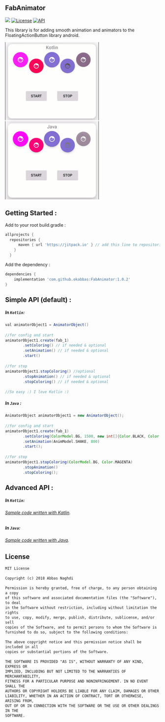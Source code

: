 ## FabAnimator 
[![](https://jitpack.io/v/okabbas/FabAnimator.svg)](https://jitpack.io/#okabbas/FabAnimator)
[![License](http://img.shields.io/badge/license-MIT-green.svg?style=flat)](https://github.com/okabbas/FabAnimator)
[![API](https://img.shields.io/badge/API-15%2B-blue.svg?style=flat)](https://github.com/okabbas/FabAnimator)

This library is for adding smooth animation and animators to the FloatingActionButton library android.


<img src="assets/kotlin.gif"> <img src="assets/java.gif">


## Getting Started :
Add to your root build.gradle :
```Groovy
allprojects {
  repositories {
      maven { url 'https://jitpack.io' } // add this line to repositories 
    }
  }
```

Add the dependency : 
```Groovy
dependencies {
    implementation 'com.github.okabbas:FabAnimator:1.0.2'
}
```

## Simple API (default) :

##### In `Kotlin`:
```Groovy
val animatorObject1 = AnimatorObject()
 
//for config and start
animatorObject1.create(fab_1)
        .setColoring() // if needed & optional
        .setAnimation() // if needed & optional
        .start()
 
//for stop
animatorObject1.stopColoring() //optional
        .stopAnimation() // if needed & optional
        .stopColoring() // if needed & optional
 
//So easy :) I love Kotlin :)

```

##### In `Java` :
```Groovy
AnimatorObject animatorObject1 = new AnimatorObject();
 
//for config and start
animatorObject1.create(fab_1)
        .setColoring(ColorModel.BG, 1500, new int[]{Color.BLACK, Color.LTGRAY, Color.MAGENTA})
        .setAnimation(AnimModel.SHAKE, 800)
        .start();
 
//for stop
animatorObject1.stopColoring(ColorModel.BG, Color.MAGENTA)
        .stopAnimation()
        .stopColoring();
```

## Advanced API :

##### In `Kotlin`:
###### [Sample code written with Katlin](Sample/src/main/java/com/github/okabbas/FabAnimator/Sample/KotlinView.kt).

##### In `Java`:
###### [Sample code written with Java](Sample/src/main/java/com/github/okabbas/FabAnimator/Sample/JavaView.java).

## License
    MIT License

    Copyright (c) 2018 Abbas Naghdi

    Permission is hereby granted, free of charge, to any person obtaining a copy
    of this software and associated documentation files (the "Software"), to deal
    in the Software without restriction, including without limitation the rights
    to use, copy, modify, merge, publish, distribute, sublicense, and/or sell
    copies of the Software, and to permit persons to whom the Software is
    furnished to do so, subject to the following conditions:

    The above copyright notice and this permission notice shall be included in all
    copies or substantial portions of the Software.

    THE SOFTWARE IS PROVIDED "AS IS", WITHOUT WARRANTY OF ANY KIND, EXPRESS OR
    IMPLIED, INCLUDING BUT NOT LIMITED TO THE WARRANTIES OF MERCHANTABILITY,
    FITNESS FOR A PARTICULAR PURPOSE AND NONINFRINGEMENT. IN NO EVENT SHALL THE
    AUTHORS OR COPYRIGHT HOLDERS BE LIABLE FOR ANY CLAIM, DAMAGES OR OTHER
    LIABILITY, WHETHER IN AN ACTION OF CONTRACT, TORT OR OTHERWISE, ARISING FROM,
    OUT OF OR IN CONNECTION WITH THE SOFTWARE OR THE USE OR OTHER DEALINGS IN THE
    SOFTWARE.

